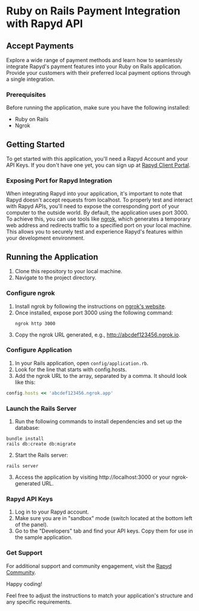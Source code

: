 # Ruby on Rails Payment Integration with Rapyd API

## Accept Payments

Explore a wide range of payment methods and learn how to seamlessly integrate Rapyd's payment features into your Ruby on Rails application. Provide your customers with their preferred local payment options through a single integration.

### Prerequisites

Before running the application, make sure you have the following installed:

- Ruby on Rails
- Ngrok

## Getting Started

To get started with this application, you'll need a Rapyd Account and your API Keys. If you don't have one yet, you can sign up at [Rapyd Client Portal](https://dashboard.rapyd.net/).

### Exposing Port for Rapyd Integration

When integrating Rapyd into your application, it's important to note that Rapyd doesn't accept requests from localhost. To properly test and interact with Rapyd APIs, you'll need to expose the corresponding port of your computer to the outside world. By default, the application uses port 3000. To achieve this, you can use tools like [ngrok](https://ngrok.com), which generates a temporary web address and redirects traffic to a specified port on your local machine. This allows you to securely test and experience Rapyd's features within your development environment.

## Running the Application

1. Clone this repository to your local machine.
2. Navigate to the project directory.

### Configure ngrok

1. Install ngrok by following the instructions on [ngrok's website](https://ngrok.com).
2. Once installed, expose port 3000 using the following command:
   ```shell
   ngrok http 3000
   ```
3. Copy the ngrok URL generated, e.g., http://abcdef123456.ngrok.io.

### Configure Application

1. In your Rails application, open `config/application.rb`.
2. Look for the line that starts with config.hosts.
3. Add the ngrok URL to the array, separated by a comma. It should look like this:

```ruby
config.hosts << 'abcdef123456.ngrok.app'
```
### Launch the Rails Server

1. Run the following commands to install dependencies and set up the database:

```shell
bundle install
rails db:create db:migrate
```

2. Start the Rails server:

```shell
rails server
```

3. Access the application by visiting http://localhost:3000 or your ngrok-generated URL.

### Rapyd API Keys

1. Log in to your Rapyd account.
2. Make sure you are in "sandbox" mode (switch located at the bottom left of the panel).
3. Go to the "Developers" tab and find your API keys. Copy them for use in the sample application.

### Get Support

For additional support and community engagement, visit the [Rapyd Community](https://community.rapyd.net/).

Happy coding!

Feel free to adjust the instructions to match your application's structure and any specific requirements.
